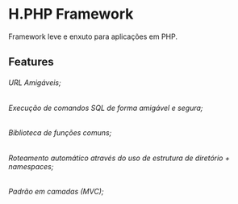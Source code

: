 # H.PHP Framework
Framework leve e enxuto para aplicações em PHP.

## Features
###### URL Amigáveis;
###### Execução de comandos SQL de forma amigável e segura;
###### Biblioteca de funções comuns;
###### Roteamento automático através do uso de estrutura de diretório + namespaces;
###### Padrão em camadas (MVC);
